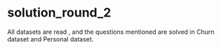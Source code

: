 # solution_round_2

All datasets are read , and the questions mentioned are solved in Churn dataset and Personal dataset.
